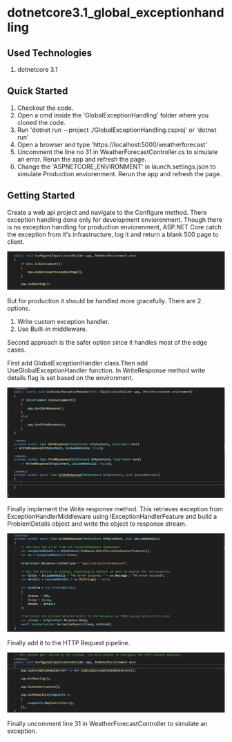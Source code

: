 # dotnetcore3.1_global_exceptionhandling 

## Used Technologies

1. dotnetcore 3.1

## Quick Started

1. Checkout the code.
2. Open a cmd inside the 'GlobalExceptionHandling' folder where you cloned the code.
3. Run 'dotnet run --project ./GlobalExceptionHandling.csproj' or 'dotnet run'
4. Open a browser and type 'https://localhost:5000/weatherforecast'
5. Uncomment the line no 31 in WeatherForecastController.cs to simulate an error. Rerun the app and refresh the page.
6. Change the 'ASPNETCORE_ENVIRONMENT' in launch.settings.json to simulate Production enviorenment. Rerun the app and refresh the page.

## Getting Started

Create a web api project and navigate to the Configure method. There exception handling done only for development enviorenment. Though there is no exception handling for production enviorenment,
ASP.NET Core catch the exception from it's infrastructure, log it and return a blank 500 page to client.

![configure-initial](./images/Configure-initial.PNG)

But for production it should be handled more gracefully. There are 2 options. 
1. Write custom exception handler.
2. Use Built-in middleware.

Second approach is the safer option since it handles most of the edge cases.

First add GlobalExceptionHandler class.Then add UseGlobalExceptionHandler function. In WriteResponse method write details flag is set based on the environment.

![global-exception-handler](./images/Global-exception-handler.PNG)

Finally implement the Write response method. This retrieves exception from ExceptionHandlerMiddleware using IExceptionHandlerFeature and build a ProblemDetails object and write the object to response stream.

![write-response](./images/write-response.PNG)

Finally add it to the HTTP Request pipeline.

![Configure](./images/Configure.PNG)

Finally uncomment line 31 in WeatherForecastController to simulate an exception.
